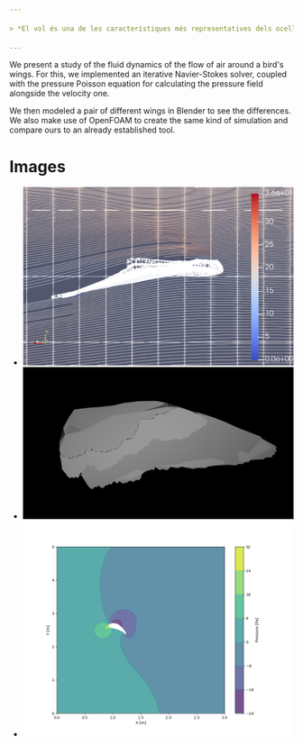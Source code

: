 ```yaml
---

> *El vol és una de les característiques més representatives dels ocells. Les aus han patit una sèrie d’adaptacions que els permet aquesta activitat tan fonamental per la seva vida. Des d’ocells migratoris que recorren cada any milers de quilòmetres fins a ocells que volen a grans alçàries en les quals la majoria d’animals no poden ni respirar, menys encara fer una activitat exigent com volar, certament són uns organismes de gran interès. L’objectiu d’aquest treball és, precisament, entendre algunes d’aquestes adaptacions fonamentals pels ocells, així com les principals característiques del seu vol. Tot i que la mecànica darrere el vol de les aus és complex, pretenem obtenir unes nocions dels orígens d’aquesta complexitat i fer algunes simplificacions per estudiar algun cas particular.*

---
```


We present a study of the fluid dynamics of the flow of air around a bird's wings. For this, we implemented an iterative Navier-Stokes solver, coupled with the pressure Poisson equation for calculating the pressure field alongside the velocity one.

We then modeled a pair of different wings in Blender to see the differences. We also make use of OpenFOAM to create the same kind of simulation and compare ours to an already established tool.

# Images

- ![OpenFOAM Simulation](openFOAMsim.png)
- ![High-Speed Wing Model](HighSpeed1.png)
- ![2D Wing Pressure](Wing_pressure2D.png)
